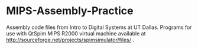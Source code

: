 # MIPS-Assembly-Practice
Assembly code files from Intro to Digital Systems at UT Dallas. Programs for use with QtSpim MIPS R2000 virtual machine available at http://sourceforge.net/projects/spimsimulator/files/ .
